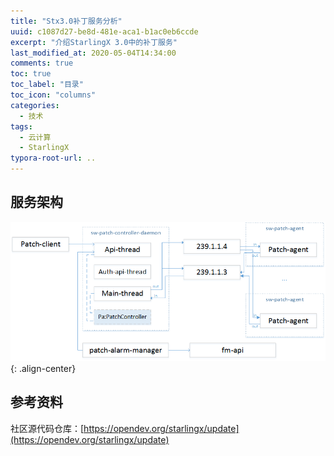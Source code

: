 ```yaml
---
title: "Stx3.0补丁服务分析"
uuid: c1087d27-be8d-481e-aca1-b1ac0eb6ccde
excerpt: "介绍StarlingX 3.0中的补丁服务"
last_modified_at: 2020-05-04T14:34:00
comments: true
toc: true
toc_label: "目录"
toc_icon: "columns"
categories:
  - 技术
tags:
  - 云计算
  - StarlingX
typora-root-url: ..
---
```


## 服务架构
![服务架构](/assets/img/sw-patch-1.png){: .align-center}







## 参考资料
社区源代码仓库：[https://opendev.org/starlingx/update](https://opendev.org/starlingx/update)

